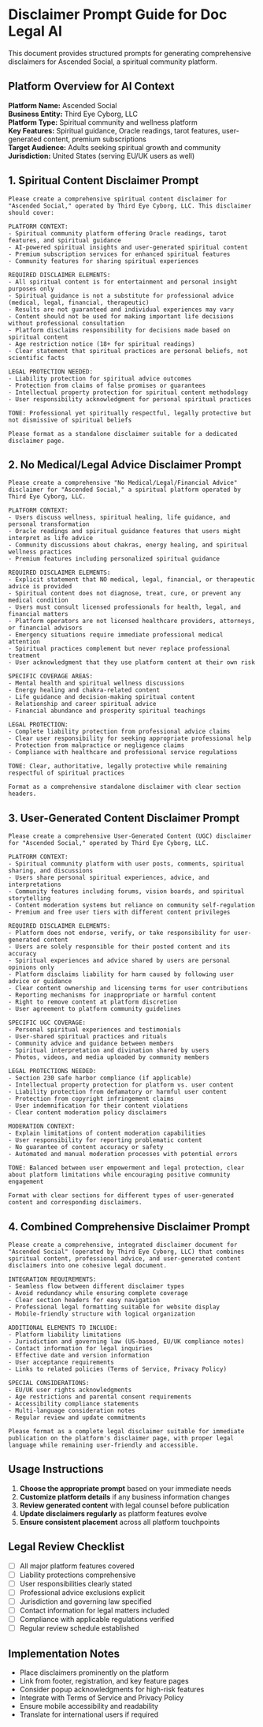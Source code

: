 
# Disclaimer Prompt Guide for Doc Legal AI

This document provides structured prompts for generating comprehensive disclaimers for Ascended Social, a spiritual community platform.

## Platform Overview for AI Context

**Platform Name:** Ascended Social  
**Business Entity:** Third Eye Cyborg, LLC  
**Platform Type:** Spiritual community and wellness platform  
**Key Features:** Spiritual guidance, Oracle readings, tarot features, user-generated content, premium subscriptions  
**Target Audience:** Adults seeking spiritual growth and community  
**Jurisdiction:** United States (serving EU/UK users as well)

## 1. Spiritual Content Disclaimer Prompt

```
Please create a comprehensive spiritual content disclaimer for "Ascended Social," operated by Third Eye Cyborg, LLC. This disclaimer should cover:

PLATFORM CONTEXT:
- Spiritual community platform offering Oracle readings, tarot features, and spiritual guidance
- AI-powered spiritual insights and user-generated spiritual content
- Premium subscription services for enhanced spiritual features
- Community features for sharing spiritual experiences

REQUIRED DISCLAIMER ELEMENTS:
- All spiritual content is for entertainment and personal insight purposes only
- Spiritual guidance is not a substitute for professional advice (medical, legal, financial, therapeutic)
- Results are not guaranteed and individual experiences may vary
- Content should not be used for making important life decisions without professional consultation
- Platform disclaims responsibility for decisions made based on spiritual content
- Age restriction notice (18+ for spiritual readings)
- Clear statement that spiritual practices are personal beliefs, not scientific facts

LEGAL PROTECTION NEEDED:
- Liability protection for spiritual advice outcomes
- Protection from claims of false promises or guarantees
- Intellectual property protection for spiritual content methodology
- User responsibility acknowledgment for personal spiritual practices

TONE: Professional yet spiritually respectful, legally protective but not dismissive of spiritual beliefs

Please format as a standalone disclaimer suitable for a dedicated disclaimer page.
```

## 2. No Medical/Legal Advice Disclaimer Prompt

```
Please create a comprehensive "No Medical/Legal/Financial Advice" disclaimer for "Ascended Social," a spiritual platform operated by Third Eye Cyborg, LLC.

PLATFORM CONTEXT:
- Users discuss wellness, spiritual healing, life guidance, and personal transformation
- Oracle readings and spiritual guidance features that users might interpret as life advice
- Community discussions about chakras, energy healing, and spiritual wellness practices
- Premium features including personalized spiritual guidance

REQUIRED DISCLAIMER ELEMENTS:
- Explicit statement that NO medical, legal, financial, or therapeutic advice is provided
- Spiritual content does not diagnose, treat, cure, or prevent any medical condition
- Users must consult licensed professionals for health, legal, and financial matters
- Platform operators are not licensed healthcare providers, attorneys, or financial advisors
- Emergency situations require immediate professional medical attention
- Spiritual practices complement but never replace professional treatment
- User acknowledgment that they use platform content at their own risk

SPECIFIC COVERAGE AREAS:
- Mental health and spiritual wellness discussions
- Energy healing and chakra-related content
- Life guidance and decision-making spiritual content
- Relationship and career spiritual advice
- Financial abundance and prosperity spiritual teachings

LEGAL PROTECTION:
- Complete liability protection from professional advice claims
- Clear user responsibility for seeking appropriate professional help
- Protection from malpractice or negligence claims
- Compliance with healthcare and professional service regulations

TONE: Clear, authoritative, legally protective while remaining respectful of spiritual practices

Format as a comprehensive standalone disclaimer with clear section headers.
```

## 3. User-Generated Content Disclaimer Prompt

```
Please create a comprehensive User-Generated Content (UGC) disclaimer for "Ascended Social," operated by Third Eye Cyborg, LLC.

PLATFORM CONTEXT:
- Spiritual community platform with user posts, comments, spiritual sharing, and discussions
- Users share personal spiritual experiences, advice, and interpretations
- Community features including forums, vision boards, and spiritual storytelling
- Content moderation systems but reliance on community self-regulation
- Premium and free user tiers with different content privileges

REQUIRED DISCLAIMER ELEMENTS:
- Platform does not endorse, verify, or take responsibility for user-generated content
- Users are solely responsible for their posted content and its accuracy
- Spiritual experiences and advice shared by users are personal opinions only
- Platform disclaims liability for harm caused by following user advice or guidance
- Clear content ownership and licensing terms for user contributions
- Reporting mechanisms for inappropriate or harmful content
- Right to remove content at platform discretion
- User agreement to platform community guidelines

SPECIFIC UGC COVERAGE:
- Personal spiritual experiences and testimonials
- User-shared spiritual practices and rituals
- Community advice and guidance between members
- Spiritual interpretation and divination shared by users
- Photos, videos, and media uploaded by community members

LEGAL PROTECTIONS NEEDED:
- Section 230 safe harbor compliance (if applicable)
- Intellectual property protection for platform vs. user content
- Liability protection from defamatory or harmful user content
- Protection from copyright infringement claims
- User indemnification for their content violations
- Clear content moderation policy disclaimers

MODERATION CONTEXT:
- Explain limitations of content moderation capabilities
- User responsibility for reporting problematic content
- No guarantee of content accuracy or safety
- Automated and manual moderation processes with potential errors

TONE: Balanced between user empowerment and legal protection, clear about platform limitations while encouraging positive community engagement

Format with clear sections for different types of user-generated content and corresponding disclaimers.
```

## 4. Combined Comprehensive Disclaimer Prompt

```
Please create a comprehensive, integrated disclaimer document for "Ascended Social" (operated by Third Eye Cyborg, LLC) that combines spiritual content, professional advice, and user-generated content disclaimers into one cohesive legal document.

INTEGRATION REQUIREMENTS:
- Seamless flow between different disclaimer types
- Avoid redundancy while ensuring complete coverage
- Clear section headers for easy navigation
- Professional legal formatting suitable for website display
- Mobile-friendly structure with logical organization

ADDITIONAL ELEMENTS TO INCLUDE:
- Platform liability limitations
- Jurisdiction and governing law (US-based, EU/UK compliance notes)
- Contact information for legal inquiries
- Effective date and version information
- User acceptance requirements
- Links to related policies (Terms of Service, Privacy Policy)

SPECIAL CONSIDERATIONS:
- EU/UK user rights acknowledgments
- Age restrictions and parental consent requirements
- Accessibility compliance statements
- Multi-language consideration notes
- Regular review and update commitments

Please format as a complete legal disclaimer suitable for immediate publication on the platform's disclaimer page, with proper legal language while remaining user-friendly and accessible.
```

## Usage Instructions

1. **Choose the appropriate prompt** based on your immediate needs
2. **Customize platform details** if any business information changes
3. **Review generated content** with legal counsel before publication
4. **Update disclaimers regularly** as platform features evolve
5. **Ensure consistent placement** across all platform touchpoints

## Legal Review Checklist

- [ ] All major platform features covered
- [ ] Liability protections comprehensive
- [ ] User responsibilities clearly stated
- [ ] Professional advice exclusions explicit
- [ ] Jurisdiction and governing law specified
- [ ] Contact information for legal matters included
- [ ] Compliance with applicable regulations verified
- [ ] Regular review schedule established

## Implementation Notes

- Place disclaimers prominently on the platform
- Link from footer, registration, and key feature pages
- Consider popup acknowledgments for high-risk features
- Integrate with Terms of Service and Privacy Policy
- Ensure mobile accessibility and readability
- Translate for international users if required
